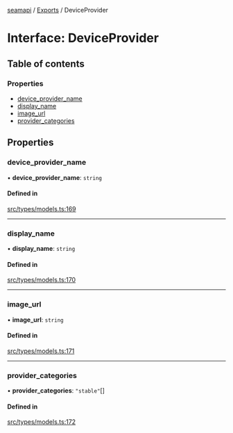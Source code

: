 [seamapi](../README.md) / [Exports](../modules.md) / DeviceProvider

# Interface: DeviceProvider

## Table of contents

### Properties

- [device\_provider\_name](DeviceProvider.md#device_provider_name)
- [display\_name](DeviceProvider.md#display_name)
- [image\_url](DeviceProvider.md#image_url)
- [provider\_categories](DeviceProvider.md#provider_categories)

## Properties

### device\_provider\_name

• **device\_provider\_name**: `string`

#### Defined in

[src/types/models.ts:169](https://github.com/seamapi/javascript/blob/main/src/types/models.ts#L169)

___

### display\_name

• **display\_name**: `string`

#### Defined in

[src/types/models.ts:170](https://github.com/seamapi/javascript/blob/main/src/types/models.ts#L170)

___

### image\_url

• **image\_url**: `string`

#### Defined in

[src/types/models.ts:171](https://github.com/seamapi/javascript/blob/main/src/types/models.ts#L171)

___

### provider\_categories

• **provider\_categories**: ``"stable"``[]

#### Defined in

[src/types/models.ts:172](https://github.com/seamapi/javascript/blob/main/src/types/models.ts#L172)
